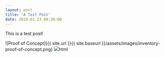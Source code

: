 ```yaml
---
layout: post
title: 'A Test Post'
date: 2018-01-23 09:30:00
---
```


This is a test post!

![Proof of Concept]({{ site.url }}{{ site.baseurl }}/assets/images/inventory-proof-of-concept.png)
<img src="{{ site.url }}{{ site.baseurl }}/assets/images/inventory-proof-of-concept.png">html
